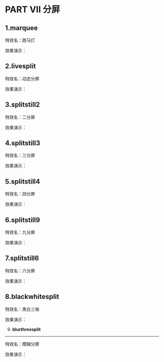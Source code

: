 PART VII 分屏 
================================



1.marquee 
---------------------------

特效名：跑马灯

效果演示：





2.livesplit 
-----------------------------

特效名：动态分屏

效果演示：





3.splitstill2 
-------------------------------

特效名：二分屏

效果演示：



4.splitstill3 
-------------------------------

特效名：三分屏

效果演示：





5.splitstill4 
-------------------------------

特效名：四分屏

效果演示：



6.splitstill9 
-------------------------------

特效名：九分屏

效果演示：





7.splitstill6 
-------------------------------

特效名：六分屏

效果演示：





8.blackwhitesplit 
-----------------------------------

特效名：黑白三格

效果演示：





9. **blurthreesplit** 
---------------------------------------

特效名：模糊分屏

效果演示：


